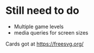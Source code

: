
# Still need to do
- Multiple game levels
- media queries for screen sizes

Cards got at https://freesvg.org/